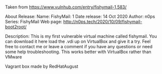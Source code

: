 Taken from https://www.vulnhub.com/entry/fishymail-1,583/ 

About Release:
    Name: FishyMail: 1
    Date release: 14 Oct 2020
    Author: n0ps
    Series: FishyMail
    Web page: http://n0ps.tech/2020/10/09/fishymail-boot2root/

Description:
    This is my first vulnerable virtual machine called fishymail. You can download it here load the .vdi up on VirtualBox and give it a try. Feel free to contact me or leave a comment if you have any questions or need some help troubleshooting.
    This works better with VirtualBox rather than VMware 

Vagrant box made by RedHatAugust
